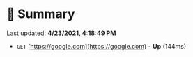 # 📖 Summary
Last updated: **4/23/2021, 4:18:49 PM**

- `GET` [https://google.com](https://google.com) - **Up** (144ms)
